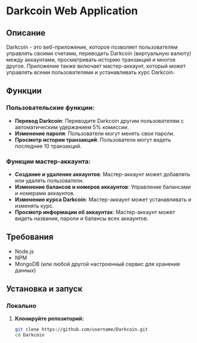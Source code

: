 # Darkcoin Web Application

## Описание

Darkcoin - это веб-приложение, которое позволяет пользователям управлять своими счетами, переводить Darkcoin (виртуальную валюту) между аккаунтами, просматривать историю транзакций и многое другое. Приложение также включает мастер-аккаунт, который может управлять всеми пользователями и устанавливать курс Darkcoin.

## Функции

### Пользовательские функции:
- **Перевод Darkcoin**: Переводите Darkcoin другим пользователям с автоматическим удержанием 5% комиссии.
- **Изменение пароля**: Пользователи могут менять свои пароли.
- **Просмотр истории транзакций**: Пользователи могут видеть последние 10 транзакций.

### Функции мастер-аккаунта:
- **Создание и удаление аккаунтов**: Мастер-аккаунт может добавлять или удалять пользователи.
- **Изменение балансов и номеров аккаунтов**: Управление балансами и номерами аккаунтов.
- **Изменение курса Darkcoin**: Мастер-аккаунт может устанавливать и изменять курс.
- **Просмотр информации об аккаунтах**: Мастер-аккаунт может видеть названия, пароли и балансы всех аккаунтов.

## Требования

- Node.js
- NPM
- MongoDB (или любой другой настроенный сервис для хранения данных)

## Установка и запуск

### Локально

1. **Клонируйте репозиторий:**

   ```bash
   git clone https://github.com/username/Darkcoin.git
   cd Darkcoin
